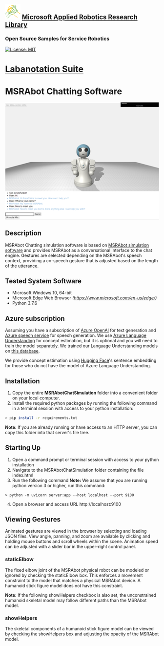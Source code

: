 ## ![logo](/docs/img/MARR_logo.png) [Microsoft Applied Robotics Research Library](https://microsoft.github.io/AppliedRoboticsResearchLibrary/)
### Open Source Samples for Service Robotics
[![License: MIT](https://img.shields.io/badge/License-MIT-yellow.svg)](https://opensource.org/licenses/MIT)  
# [Labanotation Suite](/README.md)

# **MSRAbot Chatting Software**
![MSRAbot](images/MSRAbot.png)

## Description
MSRAbot Chatting simulation software is based on [MSRAbot simulation software](../MSRAbotSimulation/) and provides MSRAbot as a conversational interface to the chat engine. Gestures are selected depending on the MSRAbot's speech context, providing a co-speech gesture that is adjusted based on the length of the utterance.

## Tested System Software
- Microsoft Windows 10, 64-bit
- Microsoft Edge Web Browser *(https://www.microsoft.com/en-us/edge/)*
- Python 3.7.6

## Azure subscription
Assuming you have a subscription of [Azure OpenAI](https://learn.microsoft.com/en-us/azure/cognitive-services/openai/overview) for text generation and [Azure speech service](https://learn.microsoft.com/en-us/azure/cognitive-services/speech-service/overview) for speech generation. We use [Azure Language Understanding](https://learn.microsoft.com/en-us/azure/cognitive-services/language-service/conversational-language-understanding/overview) for concept estimation, but it is optional and you will need to train the model separately. We trained our Language Understanding models on [this database](data/sentence-concept_database.csv).

We provide concept estimation using [Hugging Face](https://huggingface.co/)'s sentence embedding for those who do not have the model of Azure Language Understanding.

## Installation

1. Copy the entire **MSRAbotChatSimulation** folder into a convenient folder on your local computer.
2. Install the required python packages by running the following command in a terminal session with access to your python installation:
```bash
> pip install -r requirements.txt
```
**Note:** If you are already running or have access to an HTTP server, you can copy this folder into that server's file tree.

## Starting Up 

1. Open a command prompt or terminal session with access to your python installation
2. Navigate to the MSRAbotChatSimulation folder containing the file index.html
3. Run the following command 
**Note:** We assume that you are running python version 3 or higher, run this command:
```
> python -m uvicorn server:app --host localhost --port 9100
```
4. Open a browser and access URL http://localhost:9100
## Viewing Gestures
Animated gestures are viewed in the browser by selecting and loading JSON files. View angle, panning, and zoom are available by clicking and holding mouse buttons and scroll wheels within the scene. Animation speed can be adjusted with a slider bar in the upper-right control panel.

### staticElbow
The fixed elbow joint of the MSRAbot physical robot can be modeled or ignored by checking the staticElbow box. This enforces a movement constraint to the model that matches a physical MSRAbot device. A humanoid stick figure model does not have this constraint.

**Note:** If the following showHelpers checkbox is also set, the unconstrained humanoid skeletal model may follow different paths than the MSRAbot model.

### showHelpers

The skeletal components of a humanoid stick figure model can be viewed by checking the showHelpers box and adjusting the opacity of the MSRAbot model.
